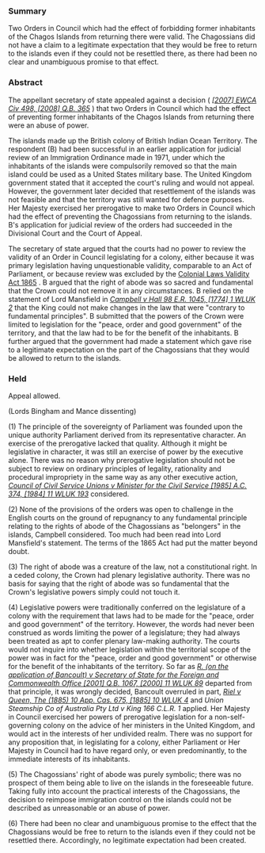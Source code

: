 ### Summary

Two Orders in Council which had the effect of forbidding former inhabitants of the Chagos Islands from returning there were valid. The Chagossians did not have a claim to a legitimate expectation that they would be free to return to the islands even if they could not be resettled there, as there had been no clear and unambiguous promise to that effect.

### Abstract

The appellant secretary of state appealed against a decision ( _[[2007] EWCA Civ 498, [2008] Q.B. 365](https://uk.westlaw.com/Document/I9F3FBAC009A511DC803BD3972E6C1907/View/FullText.html?originationContext=document&transitionType=DocumentItem&ppcid=1c0db02a3f5243d68e71a516a0c4685a&contextData=(sc.Default))_ ) that two Orders in Council which had the effect of preventing former inhabitants of the Chagos Islands from returning there were an abuse of power.

The islands made up the British colony of British Indian Ocean Territory. The respondent (B) had been successful in an earlier application for judicial review of an Immigration Ordinance made in 1971, under which the inhabitants of the islands were compulsorily removed so that the main island could be used as a United States military base. The United Kingdom government stated that it accepted the court's ruling and would not appeal. However, the government later decided that resettlement of the islands was not feasible and that the territory was still wanted for defence purposes. Her Majesty exercised her prerogative to make two Orders in Council which had the effect of preventing the Chagossians from returning to the islands. B's application for judicial review of the orders had succeeded in the Divisional Court and the Court of Appeal.

The secretary of state argued that the courts had no power to review the validity of an Order in Council legislating for a colony, either because it was primary legislation having unquestionable validity, comparable to an Act of Parliament, or because review was excluded by the [Colonial Laws Validity Act 1865](https://uk.westlaw.com/Document/I610D97C0E42311DAA7CF8F68F6EE57AB/View/FullText.html?originationContext=document&transitionType=DocumentItem&ppcid=1c0db02a3f5243d68e71a516a0c4685a&contextData=(sc.Default)) . B argued that the right of abode was so sacred and fundamental that the Crown could not remove it in any circumstances. B relied on the statement of Lord Mansfield in _[Campbell v Hall 98 E.R. 1045, [1774] 1 WLUK 2](https://uk.westlaw.com/Document/I116BBEF0E57111DAB242AFEA6182DD7E/View/FullText.html?originationContext=document&transitionType=DocumentItem&ppcid=1c0db02a3f5243d68e71a516a0c4685a&contextData=(sc.Default))_ that the King could not make changes in the law that were "contrary to fundamental principles". B submitted that the powers of the Crown were limited to legislation for the "peace, order and good government" of the territory, and that the law had to be for the benefit of the inhabitants. B further argued that the government had made a statement which gave rise to a legitimate expectation on the part of the Chagossians that they would be allowed to return to the islands.

### Held

Appeal allowed.

(Lords Bingham and Mance dissenting) 

(1) The principle of the sovereignty of Parliament was founded upon the unique authority Parliament derived from its representative character. An exercise of the prerogative lacked that quality. Although it might be legislative in character, it was still an exercise of power by the executive alone. There was no reason why prerogative legislation should not be subject to review on ordinary principles of legality, rationality and procedural impropriety in the same way as any other executive action, _[Council of Civil Service Unions v Minister for the Civil Service [1985] A.C. 374, [1984] 11 WLUK 193](https://uk.westlaw.com/Document/I8F0974B0E42711DA8FC2A0F0355337E9/View/FullText.html?originationContext=document&transitionType=DocumentItem&ppcid=1c0db02a3f5243d68e71a516a0c4685a&contextData=(sc.Default))_ considered. 

(2) None of the provisions of the orders was open to challenge in the English courts on the ground of repugnancy to any fundamental principle relating to the rights of abode of the Chagossians as "belongers" in the islands, Campbell considered. Too much had been read into Lord Mansfield's statement. The terms of the 1865 Act had put the matter beyond doubt. 

(3) The right of abode was a creature of the law, not a constitutional right. In a ceded colony, the Crown had plenary legislative authority. There was no basis for saying that the right of abode was so fundamental that the Crown's legislative powers simply could not touch it. 

(4) Legislative powers were traditionally conferred on the legislature of a colony with the requirement that laws had to be made for the "peace, order and good government" of the territory. However, the words had never been construed as words limiting the power of a legislature; they had always been treated as apt to confer plenary law-making authority. The courts would not inquire into whether legislation within the territorial scope of the power was in fact for the "peace, order and good government" or otherwise for the benefit of the inhabitants of the territory. So far as _[R. (on the application of Bancoult) v Secretary of State for the Foreign and Commonwealth Office [2001] Q.B. 1067, [2000] 11 WLUK 89](https://uk.westlaw.com/Document/I75222E10E42811DA8FC2A0F0355337E9/View/FullText.html?originationContext=document&transitionType=DocumentItem&ppcid=1c0db02a3f5243d68e71a516a0c4685a&contextData=(sc.Default))_ departed from that principle, it was wrongly decided, Bancoult overruled in part, _[Riel v Queen, The (1885) 10 App. Cas. 675, [1885] 10 WLUK 4](https://uk.westlaw.com/Document/I882A9DD0E42811DA8FC2A0F0355337E9/View/FullText.html?originationContext=document&transitionType=DocumentItem&ppcid=1c0db02a3f5243d68e71a516a0c4685a&contextData=(sc.Default))_ and _Union Steamship Co of Australia Pty Ltd v King 166 C.L.R. 1_ applied. Her Majesty in Council exercised her powers of prerogative legislation for a non-self-governing colony on the advice of her ministers in the United Kingdom, and would act in the interests of her undivided realm. There was no support for any proposition that, in legislating for a colony, either Parliament or Her Majesty in Council had to have regard only, or even predominantly, to the immediate interests of its inhabitants. 

(5) The Chagossians' right of abode was purely symbolic; there was no prospect of them being able to live on the islands in the foreseeable future. Taking fully into account the practical interests of the Chagossians, the decision to reimpose immigration control on the islands could not be described as unreasonable or an abuse of power. 

(6) There had been no clear and unambiguous promise to the effect that the Chagossians would be free to return to the islands even if they could not be resettled there. Accordingly, no legitimate expectation had been created.